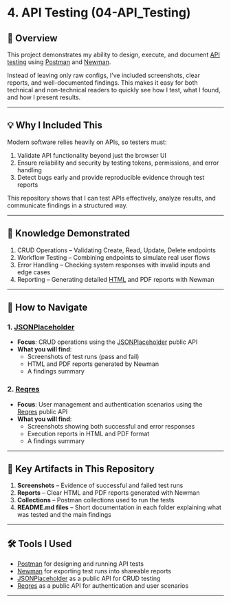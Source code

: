# 4. API Testing (04-API_Testing)

## 📌 Overview  
This project demonstrates my ability to design, execute, and document [API testing](https://www.postman.com/api-testing/) using [Postman](https://www.postman.com/) and [Newman](https://www.npmjs.com/package/newman).  
  

Instead of leaving only raw configs, I’ve included screenshots, clear reports, and well-documented findings. This makes it easy for both technical and non-technical readers to quickly see how I test, what I found, and how I present results.  

---

## 💡 Why I Included This  
Modern software relies heavily on APIs, so testers must:  
1. Validate API functionality beyond just the browser UI  
2. Ensure reliability and security by testing tokens, permissions, and error handling  
3. Detect bugs early and provide reproducible evidence through test reports  

This repository shows that I can test APIs effectively, analyze results, and communicate findings in a structured way.  

---

## 🎯 Knowledge Demonstrated  
1. CRUD Operations – Validating Create, Read, Update, Delete endpoints  
2. Workflow Testing – Combining endpoints to simulate real user flows  
3. Error Handling – Checking system responses with invalid inputs and edge cases  
45. Reporting – Generating detailed [HTML](https://www.npmjs.com/package/newman-reporter-htmlextra) and PDF reports with Newman  

---

## 📌 How to Navigate

### 1. [JSONPlaceholder](./JSONPlaceholder)  
- **Focus**: CRUD operations using the [JSONPlaceholder](https://jsonplaceholder.typicode.com/) public API  
- **What you will find**:  
  - Screenshots of test runs (pass and fail)  
  - HTML and PDF reports generated by Newman  
  - A findings summary  

### 2. [Reqres](./Reqres)  
- **Focus**: User management and authentication scenarios using the [Reqres](https://reqres.in/) public API  
- **What you will find**:  
  - Screenshots showing both successful and error responses  
  - Execution reports in HTML and PDF format  
  - A findings summary

---

## 📂 Key Artifacts in This Repository  

1. **Screenshots** – Evidence of successful and failed test runs  
2. **Reports** – Clear HTML and PDF reports generated with Newman  
3. **Collections** – Postman collections used to run the tests  
4. **README.md files** – Short documentation in each folder explaining what was tested and the main findings  

---

## 🛠 Tools I Used  
- [Postman](https://www.postman.com/) for designing and running API tests  
- [Newman](https://www.npmjs.com/package/newman) for exporting test runs into shareable reports  
- [JSONPlaceholder](https://jsonplaceholder.typicode.com/) as a public API for CRUD testing  
- [Reqres](https://reqres.in/) as a public API for authentication and user scenarios  

---